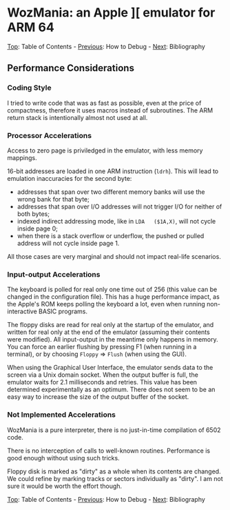 # WozMania: an Apple ][ emulator for ARM 64


[Top](wozmania.md): Table of Contents - [Previous](debug.md): How to Debug - [Next](bibliography.md): Bibliography


## Performance Considerations


### Coding Style

I tried to write code that was as fast as possible, even at the price of
compactness, therefore it uses macros instead of subroutines. The ARM
return stack is intentionally almost not used at all.



### Processor Accelerations

Access to zero page is priviledged in the emulator, with less memory mappings.

16-bit addresses are loaded in one ARM instruction (`ldrh`).
This will lead to emulation inaccuracies for the second byte:

 * addresses that span over two different memory banks will use the
   wrong bank for that byte;
 * addresses that span over I/O addresses will not trigger I/O
   for neither of both bytes;
 * indexed indirect addressing mode, like in `LDA   ($1A,X)`,
   will not cycle inside page 0;
 * when there is a stack overflow or underflow, the pushed or pulled
   address will not cycle inside page 1.

All those cases are very marginal and should not impact real-life scenarios.



### Input-output Accelerations

The keyboard is polled for real only one time out of 256 (this value
can be changed in the configuration file). This has a huge
performance impact, as the Apple's ROM keeps polling the keyboard a lot,
even when running non-interactive BASIC programs.

The floppy disks are read for real only at the startup of the emulator,
and written for real only at the end of the emulator (assuming their contents
were modified). All input-output in the meantime only happens in memory.
You can force an earlier flushing by pressing F1 (when running in a terminal),
or by choosing `Floppy` => `Flush` (when using the GUI).

When using the Graphical User Interface, the emulator sends data to the
screen via a Unix domain socket. When the output buffer is full, the emulator
waits for 2.1 milliseconds and retries. This value has been determined
experimentally as an optimum. There does not seem to be an easy way to
increase the size of the output buffer of the socket.


### Not Implemented Accelerations

WozMania is a pure interpreter, there is no just-in-time compilation of
6502 code.

There is no interception of calls to well-known routines. Performance is
good enough without using such tricks.

Floppy disk is marked as "dirty" as a whole when its contents are changed.
We could refine by marking tracks or sectors individually as "dirty".
I am not sure it would be worth the effort though.

[Top](wozmania.md): Table of Contents - [Previous](debug.md): How to Debug - [Next](bibliography.md): Bibliography

